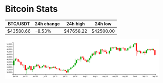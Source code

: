 # Bitcoin Stats

BTC/USDT|24h change|24h high|24h low|
|---|---|---|---|
|$43580.66|-8.53%|$47658.22|$42500.00|

<img src="./chart.svg">
